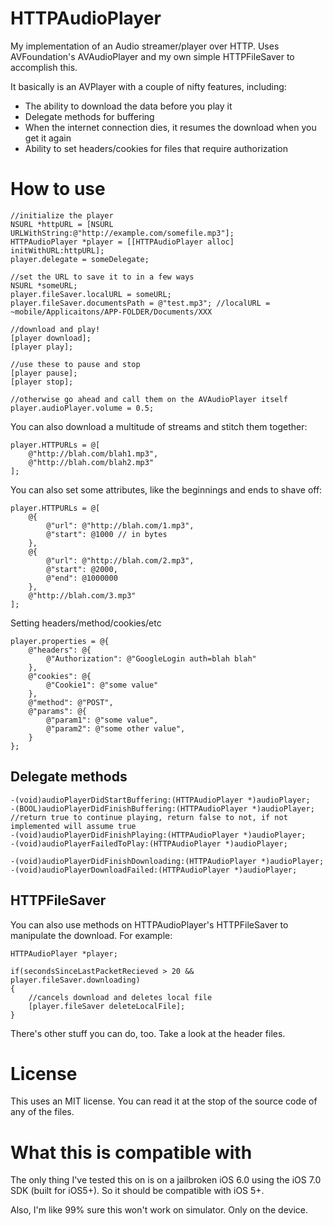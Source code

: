 HTTPAudioPlayer
========

My implementation of an Audio streamer/player over HTTP. Uses AVFoundation's AVAudioPlayer and my own simple HTTPFileSaver to accomplish this.

It basically is an AVPlayer with a couple of nifty features, including: 

* The ability to download the data before you play it
* Delegate methods for buffering
* When the internet connection dies, it resumes the download when you get it again
* Ability to set headers/cookies for files that require authorization

# How to use

```objc
//initialize the player
NSURL *httpURL = [NSURL URLWithString:@"http://example.com/somefile.mp3"];
HTTPAudioPlayer *player = [[HTTPAudioPlayer alloc] initWithURL:httpURL];
player.delegate = someDelegate;

//set the URL to save it to in a few ways
NSURL *someURL;
player.fileSaver.localURL = someURL;
player.fileSaver.documentsPath = @"test.mp3"; //localURL = ~mobile/Applicaitons/APP-FOLDER/Documents/XXX

//download and play!
[player download];
[player play];

//use these to pause and stop
[player pause];
[player stop];

//otherwise go ahead and call them on the AVAudioPlayer itself
player.audioPlayer.volume = 0.5;

```

You can also download a multitude of streams and stitch them together:

```objc
player.HTTPURLs = @[
    @"http://blah.com/blah1.mp3",
    @"http://blah.com/blah2.mp3"
];
```
You can also set some attributes, like the beginnings and ends to shave off:
```objc
player.HTTPURLs = @[
    @{
        @"url": @"http://blah.com/1.mp3",
        @"start": @1000 // in bytes
    }, 
    @{
        @"url": @"http://blah.com/2.mp3",
        @"start": @2000,
        @"end": @1000000
    },
    @"http://blah.com/3.mp3"
];
```
Setting headers/method/cookies/etc
```objc
player.properties = @{
    @"headers": @{
        @"Authorization": @"GoogleLogin auth=blah blah"
    },
    @"cookies": @{
        @"Cookie1": @"some value"
    },
    @"method": @"POST",
    @"params": @{
        @"param1": @"some value",
        @"param2": @"some other value",
    }
};
```

## Delegate methods

```objc
-(void)audioPlayerDidStartBuffering:(HTTPAudioPlayer *)audioPlayer;
-(BOOL)audioPlayerDidFinishBuffering:(HTTPAudioPlayer *)audioPlayer; //return true to continue playing, return false to not, if not implemented will assume true
-(void)audioPlayerDidFinishPlaying:(HTTPAudioPlayer *)audioPlayer;
-(void)audioPlayerFailedToPlay:(HTTPAudioPlayer *)audioPlayer;

-(void)audioPlayerDidFinishDownloading:(HTTPAudioPlayer *)audioPlayer;
-(void)audioPlayerDownloadFailed:(HTTPAudioPlayer *)audioPlayer;

```

## HTTPFileSaver

You can also use methods on HTTPAudioPlayer's HTTPFileSaver to manipulate the download. For example:

```objc
HTTPAudioPlayer *player;

if(secondsSinceLastPacketRecieved > 20 && player.fileSaver.downloading)
{
    //cancels download and deletes local file
    [player.fileSaver deleteLocalFile];
}

```

There's other stuff you can do, too. Take a look at the header files.

# License

This uses an MIT license. You can read it at the stop of the source code of any of the files.

# What this is compatible with

The only thing I've tested this on is on a jailbroken iOS 6.0 using the iOS 7.0 SDK (built for iOS5+). So it should be compatible with iOS 5+.

Also, I'm like 99% sure this won't work on simulator. Only on the device.
